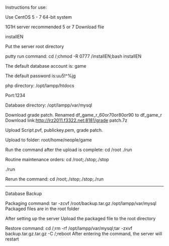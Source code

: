 Instructions for use:

Use CentOS 5 - 7  64-bit system

1G1H server recommended 5  or 7 
Download flie

installEN

Put the server root directory

putty run command:
cd /;chmod -R 0777 /installEN;bash installEN

The default database account is: game

The default password is:uu5!^%jg


php directory: /opt/lampp/htdocs  

Port:1234

Database directory: /opt/lampp/var/mysql

Download grade patch. 
Renamed df_game_r_60or70or80or90 to df_game_r
Download link:http://lrz2011.f3322.net:8181/grade patch.7z

Upload Script.pvf, publickey.pem, grade patch.

Upload to folder: root/home/neople/game

Run the command after the upload is complete:
cd /root
./run


Routine maintenance orders:
cd /root;./stop;./stop

./run

Rerun the command:
cd /root;./stop;./stop;./run

-------------------------------------------------------

Database Backup

Packaging command:
tar -zcvf /root/backup.tar.gz /opt/lampp/var/mysql
Packaged files are in the root folder


After setting up the server
Upload the packaged file to the <root> root directory

Restore command:
cd /;rm -rf /opt/lampp/var/mysql;tar -zxvf backup.tar.gz.tar.gz -C /;reboot
After entering the command, the server will restart
